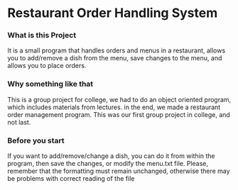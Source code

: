 # Restaurant Order Handling System
### What is this Project
It is a small program that handles orders and menus in a restaurant, allows you to add/remove a dish from the menu, save changes to the menu, and allows you to place orders.
### Why something like that
This is a group project for college, we had to do an object oriented program, which includes materials from lectures. in the end, we made a restaurant order management program. This was our first group project in college, and not last.
### Before you start
If you want to add/remove/change a dish, you can do it from within the program, then save the changes, or modify the menu.txt file. Please, remember that the formatting must remain unchanged, otherwise there may be problems with correct reading of the file
